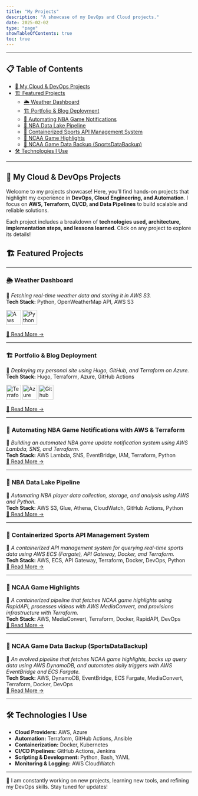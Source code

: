 ```yaml
---
title: "My Projects"
description: "A showcase of my DevOps and Cloud projects."
date: 2025-02-02
type: "page"
showTableOfContents: true
toc: true
---
```

---
## 📋 Table of Contents  
- [🚀 My Cloud & DevOps Projects](#-my-cloud--devops-projects)  
- [🏗️ Featured Projects](#-featured-projects)  
  - [🌦️ Weather Dashboard](#-weather-dashboard)  
  - [🏗️ Portfolio & Blog Deployment](#-portfolio--blog-deployment)  
  - [🏀 Automating NBA Game Notifications](#-automating-nba-game-notifications-with-aws--terraform)  
  - [🏀 NBA Data Lake Pipeline](#-nba-data-lake-pipeline)  
  - [🏀 Containerized Sports API Management System](#-containerized-sports-api-management-system)  
  - [🏀 NCAA Game Highlights](#-ncaa-game-highlights)  
  - [🏀 NCAA Game Data Backup (SportsDataBackup)](#-ncaa-game-data-backup-sportsdatabackup)  
- [🛠️ Technologies I Use](#-technologies-i-use)  

---

## 🚀 My Cloud & DevOps Projects

Welcome to my projects showcase! Here, you’ll find hands-on projects that highlight my experience in **DevOps, Cloud Engineering, and Automation**. I focus on **AWS, Terraform, CI/CD, and Data Pipelines** to build scalable and reliable solutions.  

Each project includes a breakdown of **technologies used, architecture, implementation steps, and lessons learned**. Click on any project to explore its details!  

## 🏗️ Featured Projects
---

### 🌦️ **Weather Dashboard**  
📌 *Fetching real-time weather data and storing it in AWS S3.*  
**Tech Stack:** Python, OpenWeatherMap API, AWS S3 

<img src="/images/aws.svg" alt="Aws" width="40" /> 

<img src="/images/python.svg" alt="Python" width="40" />


[🔗 Read More →](/projects/weather-dashboard/)  

---

### 🏗️ **Portfolio & Blog Deployment**  
📌 *Deploying my personal site using Hugo, GitHub, and Terraform on Azure.*  
**Tech Stack:** Hugo, Terraform, Azure, GitHub Actions

<img src="/images/terraform.svg" alt="Terraform" width="40" /> 

<img src="/images/azure.svg" alt="Azure" width="40" /> 

<img src="/images/githubactions.svg" alt="Github Action" width="40" />


[🔗 Read More →](/projects/portfolio-deployment/)  

---

### 🏀 **Automating NBA Game Notifications with AWS & Terraform**  
📌 *Building an automated NBA game update notification system using AWS Lambda, SNS, and Terraform.*  
**Tech Stack:** AWS Lambda, SNS, EventBridge, IAM, Terraform, Python  
[🔗 Read More →](/projects/nba_game_notification/)  

---

### 🏀 **NBA Data Lake Pipeline**  
📌 *Automating NBA player data collection, storage, and analysis using AWS and Python.*  
**Tech Stack:** AWS S3, Glue, Athena, CloudWatch, GitHub Actions, Python  
[🔗 Read More →](/projects/nba-data-lake/)  

---

### 🏀 **Containerized Sports API Management System**  
📌 *A containerized API management system for querying real-time sports data using AWS ECS (Fargate), API Gateway, Docker, and Terraform.*  
**Tech Stack:** AWS, ECS, API Gateway, Terraform, Docker, DevOps, Python  
[🔗 Read More →](/projects/containerized-sports-api/)  

---

### 🏀 **NCAA Game Highlights**  
📌 *A containerized pipeline that fetches NCAA game highlights using RapidAPI, processes videos with AWS MediaConvert, and provisions infrastructure with Terraform.*  
**Tech Stack:** AWS, MediaConvert, Terraform, Docker, RapidAPI, DevOps  
[🔗 Read More →](/projects/ncaa-game-highlights/)  

---

### 🏀 **NCAA Game Data Backup (SportsDataBackup)**  
📌 *An evolved pipeline that fetches NCAA game highlights, backs up query data using AWS DynamoDB, and automates daily triggers with AWS EventBridge and ECS Fargate.*  
**Tech Stack:** AWS, DynamoDB, EventBridge, ECS Fargate, MediaConvert, Terraform, Docker, DevOps  
[🔗 Read More →](/projects/ncaa-game-data-backup/)  

---

## 🛠️ **Technologies I Use**  
- **Cloud Providers:** AWS, Azure  
- **Automation:** Terraform, GitHub Actions, Ansible  
- **Containerization:** Docker, Kubernetes  
- **CI/CD Pipelines:** GitHub Actions, Jenkins  
- **Scripting & Development:** Python, Bash, YAML  
- **Monitoring & Logging:** AWS CloudWatch  

---

🚀 I am constantly working on new projects, learning new tools, and refining my DevOps skills. Stay tuned for updates!
